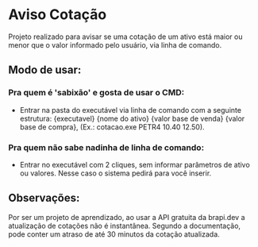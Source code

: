 # Aviso Cotação
Projeto realizado para avisar se uma cotação de um ativo está maior ou menor que o valor informado pelo usuário, via linha de comando.

## Modo de usar:
### Pra quem é 'sabixão' e gosta de usar o CMD:
- Entrar na pasta do executável via linha de comando com a seguinte estrutura: {executavel} {nome do ativo} {valor base de venda} {valor base de compra}, (Ex.: cotacao.exe PETR4 10.40 12.50).
  
### Pra quem não sabe nadinha de linha de comando:
- Entrar no executável com 2 cliques, sem informar parâmetros de ativo ou valores. Nesse caso o sistema pedirá para você inserir.

## Observações:
Por ser um projeto de aprendizado, ao usar a API gratuita da brapi.dev a atualização de cotações não é instantânea. Segundo a documentação, pode conter um atraso de até 30 minutos da cotação atualizada.
